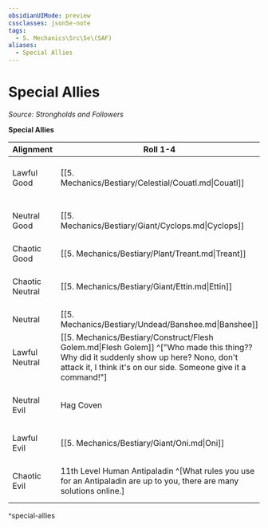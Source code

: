 ```yaml
---
obsidianUIMode: preview
cssclasses: json5e-note
tags:
  - 5. Mechanics\Src\5e\(SAF)
aliases:
  - Special Allies
---
```

# Special Allies
*Source: Strongholds and Followers* 

**Special Allies**

| Alignment | Roll 1-4 | Roll 5-8 | Roll 9-10 | Roll 11 | Roll 12 |
|-----------|----------|----------|-----------|---------|---------|
| Lawful Good | [[5. Mechanics/Bestiary/Celestial/Couatl.md\|Couatl]] | [[5. Mechanics/Bestiary/Celestial/Deva.md\|Deva]] | [[5. Mechanics/Bestiary/Dragon/Young Silver Dragon.md\|Young Silver Dragon]] | [[5. Mechanics/Bestiary/Dragon/Adult Bronze Dragon.md\|Adult Bronze Dragon]] | [[5. Mechanics/Bestiary/Dragon/Adult Gold Dragon.md\|Adult Gold Dragon]] |
| Neutral Good | [[5. Mechanics/Bestiary/Giant/Cyclops.md\|Cyclops]] | [[5. Mechanics/Bestiary/Giant/Stone Giant.md\|Stone Giant]] | [[5. Mechanics/Bestiary/Giant/Cloud Giant.md\|Cloud Giant]] | [[5. Mechanics/Bestiary/Dragon/Young Amethyst Dragon (SAF).md\|Young Amethyst Dragon]] | [[5. Mechanics/Bestiary/Dragon/Adult Sapphire Dragon (SAF).md\|Adult Sapphire Dragon]] |
| Chaotic Good | [[5. Mechanics/Bestiary/Plant/Treant.md\|Treant]] | [[5. Mechanics/Bestiary/Dragon/Young Brass Dragon.md\|Young Brass Dragon]] | [[5. Mechanics/Bestiary/Elemental/Djinni.md\|Genie]] | [[5. Mechanics/Bestiary/Giant/Storm Giant.md\|Storm Giant]] | [[5. Mechanics/Bestiary/Dragon/Adult Copper Dragon.md\|Adult Copper Dragon]] |
| Chaotic Neutral | [[5. Mechanics/Bestiary/Giant/Ettin.md\|Ettin]] | [[5. Mechanics/Bestiary/Undead/Ghost.md\|Ghost]] | [[5. Mechanics/Bestiary/Giant/Hill Giant.md\|Hill Giant]] | [[5. Mechanics/Bestiary/Dragon/Young Emerald Dragon (SAF).md\|Young Emerald Dragon]] | [[5. Mechanics/Bestiary/Elemental/Djinni.md\|Genie]] |
| Neutral | [[5. Mechanics/Bestiary/Undead/Banshee.md\|Banshee]] | [[5. Mechanics/Bestiary/Dragon/Young Sapphire Dragon (SAF).md\|Young Sapphire Dragon]] | [[5. Mechanics/Bestiary/Dragon/Young Topaz Dragon (SAF).md\|Young Topaz Dragon]] | [[5. Mechanics/Bestiary/Giant/Stone Giant.md\|Stone Giant]] | [[5. Mechanics/Bestiary/Dragon/Adult Ruby Dragon (SAF).md\|Adult Ruby Dragon]] |
| Lawful Neutral | [[5. Mechanics/Bestiary/Construct/Flesh Golem.md\|Flesh Golem]] ^["Who made this thing?? Why did it suddenly show up here? Nono, don't attack it, I think it's on our side. Someone give it a command!"] | [[5. Mechanics/Bestiary/Dragon/Young Ruby Dragon (SAF).md\|Young Ruby Dragon]] | [[5. Mechanics/Bestiary/Monstrosity/Medusa.md\|Medusa]] | [[5. Mechanics/Bestiary/Construct/Stone Golem.md\|Stone Golem]] | Sphinx ([[5. Mechanics/Bestiary/Monstrosity/Gynosphinx.md\|Gynosphinx]]) |
| Neutral Evil | Hag Coven | 13th Level Drow Ranger | [[5. Mechanics/Bestiary/Giant/Frost Giant.md\|Frost Giant]] | [[5. Mechanics/Bestiary/Dragon/Young Sapphire Dragon (SAF).md\|Young Sapphire Dragon]] | [[5. Mechanics/Bestiary/Dragon/Adult Emerald Dragon (SAF).md\|Adult Emerald Dragon]] |
| Lawful Evil | [[5. Mechanics/Bestiary/Giant/Oni.md\|Oni]] | [[5. Mechanics/Bestiary/Dragon/Young Green Dragon.md\|Young Green Dragon]] | [[5. Mechanics/Bestiary/Giant/Fire Giant.md\|Fire Giant]] | [[5. Mechanics/Bestiary/Dragon/Adult Blue Dragon.md\|Adult Blue Dragon]] | Roll on the [[5. Mechanics/Tables/Devil Allies (SAF).md\|Devil Allies]] Chart |
| Chaotic Evil | 11th Level Human Antipaladin ^[What rules you use for an Antipaladin are up to you, there are many solutions online.] | [[5. Mechanics/Bestiary/Monstrosity/Lamia.md\|Lamia]] | [[5. Mechanics/Bestiary/Dragon/Young White Dragon.md\|Young White Dragon]] | [[5. Mechanics/Bestiary/Dragon/Adult Black Dragon.md\|Adult Black Dragon]] | Roll on the [[5. Mechanics/Tables/Demon Allies (SAF).md\|Demon Allies]] Chart |
^special-allies
